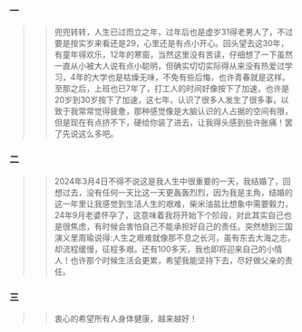 ### 一
> > 兜兜转转，人生已过而立之年，过年后也是虚岁31得老男人了，不过要是按实岁来看还是29，心里还是有点小开心。回头望去这30年，有童年得欢乐，12年的寒窗，当然这里没有苦读，仔细想了一下虽然一直从小被大人说有点小聪明，但确实切切实际得从来没有热爱过学习，4年的大学也是枯燥无味，不免有些后悔，也许青春就是这样。至那之后，上班也已7年了，打工人的时间好像按下了加速，也许是20岁到30岁按下了加速，这七年，认识了很多人发生了很多事，以致于我常常觉得疲惫，那种感觉像是大脑认识的人占据的空间有限，但是现在有点挤不下，硬给你装了进去，让我得头感到些许胀痛！罢了先说这么多吧。
### 二
> > 2024年3月4日不得不说这是我人生中很重要的一天，我结婚了，回想过去，没有任何一天比这一天更轰轰烈烈，因为我是主角，结婚的这一年里让我感觉到生活人生的艰难，柴米油盐比想象中需要毅力，24年9月老婆怀孕了，这意味着我将开始下个阶段，对此其实自己也是很焦虑，有时候会害怕自己不能承担好自己的责任。突然想到三国演义里周瑜说得:人生之艰难就像那不息之长河，虽有东去大海之志，却流程缓慢，征程多艰。还有100多天，我也即将迎来自己的小情人！也许那个时候生活会更累，希望我能坚持下去，尽好做父亲的责任。
### 三
> > 衷心的希望所有人身体健康，越来越好！